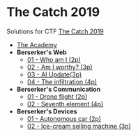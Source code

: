# The Catch 2019

Solutions for CTF [The Catch 2019](https://www.thecatch.cz/)

- [The Academy](01-academy/README.md)
- **Berserker's Web**
    - [01 - Who am I (2p)](02-web/01-whoami/README.md)
    - [02 - Am I worthy? (3p)](02-web/02-am-i-worthy/README.md)
    - [03 - AI Update(3p)](02-web/03-ai-update/README.md)
    - [04 - The infiltration (4p)](02-web/04-infiltration/README.md)
- **Berserker's Communication**
    - [01 - Drone flight (2p)](03-communications/01-drone-flight/README.md)
    - [02 - Seventh element (4p)](03-communications/02-seventh-element/README.md)
- **Berserker's Devices**
    - [01 - Autonomous car (2p)](04-devices/01-autonomous-car/README.md)
    - [02 - Ice-cream selling machine (3p)](04-devices/02-ice-cream/README.md)